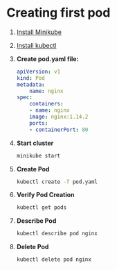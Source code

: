 # Creating first pod

1. [Install Minikube](https://minikube.sigs.k8s.io/docs/start/)

2. [Install kubectl](https://kubernetes.io/docs/tasks/tools/install-kubectl/)

3. **Create pod.yaml file:**
    ```yaml
    apiVersion: v1
    kind: Pod
    metadata:
        name: nginx
    spec:
        containers:
        - name: nginx
        image: nginx:1.14.2
        ports:
        - containerPort: 80
    ```
 
4. **Start cluster**
    ```bash
    minikube start
    ```
 
5. **Create Pod**
    ```bash
    kubectl create -f pod.yaml
    ```
 
6. **Verify Pod Creation**
    ```bash
    kubectl get pods
    ```
 
7. **Describe Pod**
    ```bash
    kubectl describe pod nginx
    ```
 
8. **Delete Pod**
    ```bash
    kubectl delete pod nginx
    ```

